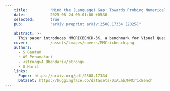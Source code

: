 ```yaml
---
    title:          "Mind the (Language) Gap: Towards Probing Numerical and Cross-Lingual Limits of LVLMs"
    date:           2025-08-24 00:01:00 +0530
    selected:       true
    pub:            "arXiv preprint arXiv:2508.17334 (2025)"

    abstract: >-
      This paper introduces MMCRICBENCH-3K, a benchmark for Visual Question Answering on cricket scorecards designed to evaluate large vision-language models on complex numerical and cross-lingual reasoning over semi-structured tabular images. Empirical results show that state-of-the-art models struggle with structure-aware numerical reasoning and cross-lingual generalization.
    cover:          /assets/images/covers/MMCricbench.png
    authors:
      - S Gautam
      - AS Penamakuri
      - <strong>A Bhandari</strong>
      - G Harit
    links:
      Paper: https://arxiv.org/pdf/2508.17334
      Dataset: https://huggingface.co/datasets/DIALab/MMCricBench
---
```

